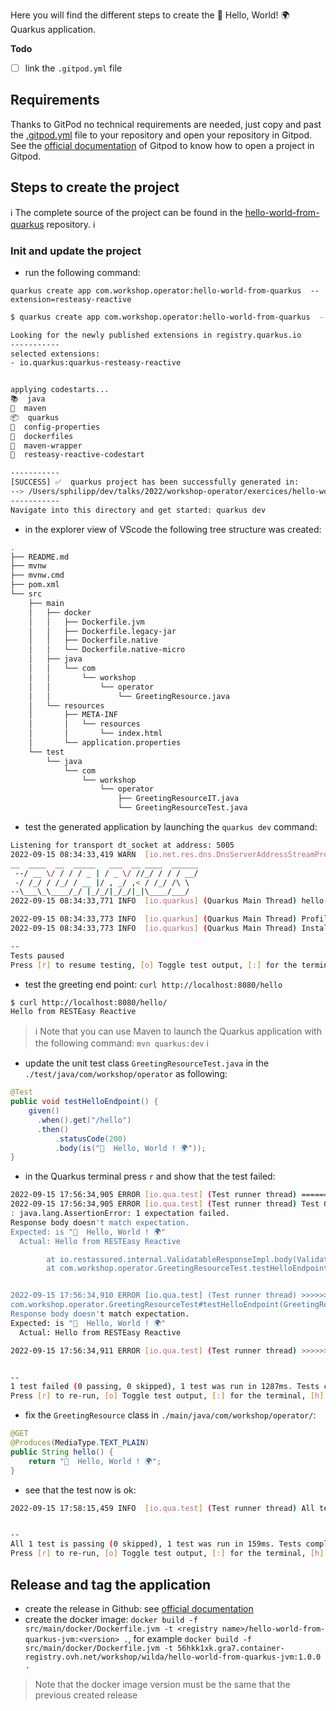 Here you will find the different steps to create the 👋 Hello, World! 🌍 Quarkus application.

**Todo**
 - [ ] link the `.gitpod.yml` file

## Requirements

Thanks to GitPod no technical requirements are needed, just copy and past the [.gitpod.yml]() file to your repository and open your repository in Gitpod.  
See the [official documentation](https://www.gitpod.io/docs/getting-started/) of Gitpod to know how to open a project in Gitpod.

## Steps to create the project

ℹ️ The complete source of the project can be found in the [hello-world-from-quarkus](https://github.com/k8s-operator-workshop/hello-world-from-quarkus) repository. ℹ️

### Init and update the project

  - run the following command:

`quarkus create app com.workshop.operator:hello-world-from-quarkus  --extension=resteasy-reactive`

```bash
$ quarkus create app com.workshop.operator:hello-world-from-quarkus  --extension=resteasy-reactive

Looking for the newly published extensions in registry.quarkus.io
-----------
selected extensions: 
- io.quarkus:quarkus-resteasy-reactive


applying codestarts...
📚  java
🔨  maven
📦  quarkus
📝  config-properties
🔧  dockerfiles
🔧  maven-wrapper
🚀  resteasy-reactive-codestart

-----------
[SUCCESS] ✅  quarkus project has been successfully generated in:
--> /Users/sphilipp/dev/talks/2022/workshop-operator/exercices/hello-world-from-quarkus
-----------
Navigate into this directory and get started: quarkus dev
```
  - in the explorer view of VScode the following tree structure was created:
```bash
.
├── README.md
├── mvnw
├── mvnw.cmd
├── pom.xml
└── src
    ├── main
    │   ├── docker
    │   │   ├── Dockerfile.jvm
    │   │   ├── Dockerfile.legacy-jar
    │   │   ├── Dockerfile.native
    │   │   └── Dockerfile.native-micro
    │   ├── java
    │   │   └── com
    │   │       └── workshop
    │   │           └── operator
    │   │               └── GreetingResource.java
    │   └── resources
    │       ├── META-INF
    │       │   └── resources
    │       │       └── index.html
    │       └── application.properties
    └── test
        └── java
            └── com
                └── workshop
                    └── operator
                        ├── GreetingResourceIT.java
                        └── GreetingResourceTest.java
```
  - test the generated application by launching the `quarkus dev` command:
```bash
Listening for transport dt_socket at address: 5005
2022-09-15 08:34:33,419 WARN  [io.net.res.dns.DnsServerAddressStreamProviders] (build-5) Can not find io.netty.resolver.dns.macos.MacOSDnsServerAddressStreamProvider in the classpath, fallback to system defaults. This may result in incorrect DNS resolutions on MacOS.
__  ____  __  _____   ___  __ ____  ______ 
 --/ __ \/ / / / _ | / _ \/ //_/ / / / __/ 
 -/ /_/ / /_/ / __ |/ , _/ ,< / /_/ /\ \   
--\___\_\____/_/ |_/_/|_/_/|_|\____/___/   
2022-09-15 08:34:33,771 INFO  [io.quarkus] (Quarkus Main Thread) hello-world-from-quarkus 1.0.0-SNAPSHOT on JVM (powered by Quarkus 2.12.2.Final) started in 0.921s. Listening on: http://localhost:8080

2022-09-15 08:34:33,773 INFO  [io.quarkus] (Quarkus Main Thread) Profile dev activated. Live Coding activated.
2022-09-15 08:34:33,773 INFO  [io.quarkus] (Quarkus Main Thread) Installed features: [cdi, resteasy-reactive, smallrye-context-propagation, vertx]

--
Tests paused
Press [r] to resume testing, [o] Toggle test output, [:] for the terminal, [h] for more options>
```
  - test the greeting end point: `curl http://localhost:8080/hello`
```bash
$ curl http://localhost:8080/hello/
Hello from RESTEasy Reactive
```

> ℹ️ Note that you can use Maven to launch the Quarkus application with the following command: `mvn quarkus:dev` ℹ️

  - update the unit test class `GreetingResourceTest.java` in the `./test/java/com/workshop/operator` as following:
```java
@Test
public void testHelloEndpoint() {
    given()
      .when().get("/hello")
      .then()
          .statusCode(200)
          .body(is("👋  Hello, World ! 🌍"));
}
```
  - in the Quarkus terminal press `r` and show that the test failed:
```bash
2022-09-15 17:56:34,905 ERROR [io.qua.test] (Test runner thread) ==================== TEST REPORT #1 ====================
2022-09-15 17:56:34,905 ERROR [io.qua.test] (Test runner thread) Test GreetingResourceTest#testHelloEndpoint() failed 
: java.lang.AssertionError: 1 expectation failed.
Response body doesn't match expectation.
Expected: is "👋  Hello, World ! 🌍"
  Actual: Hello from RESTEasy Reactive

        at io.restassured.internal.ValidatableResponseImpl.body(ValidatableResponseImpl.groovy)
        at com.workshop.operator.GreetingResourceTest.testHelloEndpoint(GreetingResourceTest.java:18)


2022-09-15 17:56:34,910 ERROR [io.qua.test] (Test runner thread) >>>>>>>>>>>>>>>>>>>> Summary: <<<<<<<<<<<<<<<<<<<<
com.workshop.operator.GreetingResourceTest#testHelloEndpoint(GreetingResourceTest.java:18) GreetingResourceTest#testHelloEndpoint() 1 expectation failed.
Response body doesn't match expectation.
Expected: is "👋  Hello, World ! 🌍"
  Actual: Hello from RESTEasy Reactive

2022-09-15 17:56:34,911 ERROR [io.qua.test] (Test runner thread) >>>>>>>>>>>>>>>>>>>> 1 TEST FAILED <<<<<<<<<<<<<<<<<<<<


--
1 test failed (0 passing, 0 skipped), 1 test was run in 1287ms. Tests completed at 17:56:34.
Press [r] to re-run, [o] Toggle test output, [:] for the terminal, [h] for more options>
```
  - fix the `GreetingResource` class in `./main/java/com/workshop/operator/`:
```java
@GET
@Produces(MediaType.TEXT_PLAIN)
public String hello() {
    return "👋  Hello, World ! 🌍";
}
```
  - see that the test now is ok:
```bash
2022-09-15 17:58:15,459 INFO  [io.qua.test] (Test runner thread) All tests are now passing


--
All 1 test is passing (0 skipped), 1 test was run in 159ms. Tests completed at 17:58:16 due to changes to GreetingResource.class.
Press [r] to re-run, [o] Toggle test output, [:] for the terminal, [h] for more options>
```

## Release and tag the application
  - create the release in Github: see [official documentation](https://docs.github.com/en/repositories/releasing-projects-on-github/about-releases)
  - create the docker image: `docker build -f src/main/docker/Dockerfile.jvm -t <registry name>/hello-world-from-quarkus-jvm:<version> .`, for example `docker build -f src/main/docker/Dockerfile.jvm -t 56hkk1xk.gra7.container-registry.ovh.net/workshop/wilda/hello-world-from-quarkus-jvm:1.0.0 .`
> Note that the docker image version must be the same that the previous created release  
